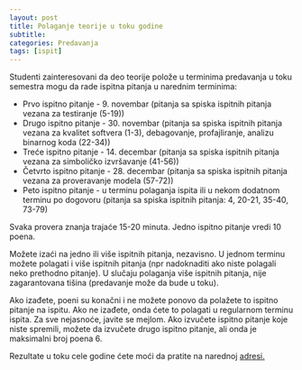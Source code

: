 ```yaml
---
layout: post
title: Polaganje teorije u toku godine
subtitle: 
categories: Predavanja
tags: [ispit]
---
```


Studenti zainteresovani da deo teorije polože u terminima predavanja u toku semestra mogu da rade ispitna pitanja u narednim terminima:
- Prvo ispitno pitanje - 9. novembar (pitanja sa spiska ispitnih pitanja vezana za testiranje (5-19))
- Drugo ispitno pitanje - 30. novembar (pitanja sa spiska ispitnih pitanja vezana za kvalitet softvera (1-3), debagovanje, profajliranje, analizu binarnog koda (22-34))
- Treće ispitno pitanje - 14. decembar (pitanja sa spiska ispitnih pitanja vezana za simboličko izvršavanje (41-56))
- Četvrto ispitno pitanje - 28. decembar (pitanja sa spiska ispitnih pitanja vezana za proveravanje modela (57-72))
- Peto ispitno pitanje - u terminu polaganja ispita ili u nekom dodatnom terminu po dogovoru (pitanja sa spiska ispitnih pitanja: 4, 20-21, 35-40, 73-79)

Svaka provera znanja trajaće 15-20 minuta. Jedno ispitno pitanje vredi 10 poena. 

Možete izaći na jedno ili više ispitnih pitanja, nezavisno. U jednom terminu možete polagati i više ispitnih pitanja (npr nadoknaditi ako niste polagali neko prethodno pitanje). U slučaju polaganja više ispitnih pitanja, nije zagarantovana tišina (predavanje može da bude u toku). 

Ako izađete, poeni su konačni i ne možete ponovo da polažete to ispitno pitanje na ispitu. Ako ne izađete, onda ćete to polagati u regularnom terminu ispita. Za sve nejasnoće, javite se mejlom. Ako izvučete ispitno pitanje koje niste spremili, možete da izvučete drugo ispitno pitanje, ali onda je maksimalni broj poena 6.

Rezultate u toku cele godine ćete moći da pratite na narednoj [adresi.](https://docs.google.com/spreadsheets/d/1gx2eElwJN65xYPsqzKosUPiTRLKu4hxt/edit?usp=sharing&ouid=114901581783926765440&rtpof=true&sd=true)



